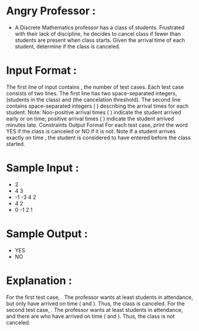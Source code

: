 # Angry Professor :
- A Discrete Mathematics professor has a class of students. Frustrated with their lack of discipline, he
decides to cancel class if fewer than students are present when class starts.
Given the arrival time of each student, determine if the class is canceled.

# Input Format : 
The first line of input contains , the number of test cases.
Each test case consists of two lines. The first line has two space-separated integers, (students in the class)
and (the cancelation threshold). The second line contains space-separated integers ( )
describing the arrival times for each student.
Note: Non-positive arrival times ( ) indicate the student arrived early or on time; positive arrival
times ( ) indicate the student arrived minutes late.
Constraints
Output Format
For each test case, print the word YES if the class is canceled or NO if it is not.
Note
If a student arrives exactly on time , the student is considered to have entered before the class
started.

# Sample Input :
* 2
* 4 3
* -1 -3 4 2
* 4 2
* 0 -1 2 1

# Sample Output :
* YES
* NO

#  Explanation :
For the first test case, . The professor wants at least students in attendance, but only have
arrived on time ( and ). Thus, the class is canceled.
For the second test case, . The professor wants at least students in attendance, and there are
who have arrived on time ( and ). Thus, the class is not canceled.